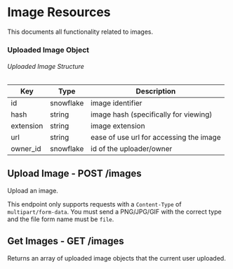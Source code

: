 # Image Resources

This documents all functionality related to images.

### Uploaded Image Object

###### Uploaded Image Structure

| Key                           | Type                                                                                | Description                                                                                                                      |
| ----------------------------- | ----------------------------------------------------------------------------------- | -------------------------------------------------------------------------------------------------------------------------------- |
| id                            | snowflake                                                                           | image identifier                                                                                                                 |
| hash                          | string                                                                              | image hash (specifically for viewing)                                                                                            |
| extension                     | string                                                                              | image extension                                                                                                                  |
| url                           | string                                                                              | ease of use url for accessing the image                                                                                          |
| owner_id                      | snowflake                                                                           | id of the uploader/owner                                                                                                         |

## Upload Image - POST /images

Upload an image.

This endpoint only supports requests with a `Content-Type` of `multipart/form-data`. You must send a PNG/JPG/GIF with the correct type
and the file form name must be `file`.

## Get Images - GET /images

Returns an array of uploaded image objects that the current user uploaded.